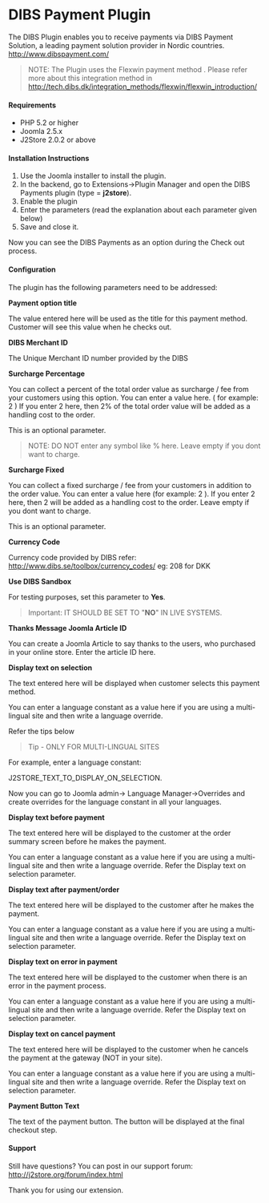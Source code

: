 # DIBS Payment Plugin

The DIBS Plugin enables you to receive payments via DIBS Payment Solution, a leading payment solution provider in Nordic countries. http://www.dibspayment.com/
>NOTE: The Plugin uses the Flexwin payment method . Please refer more about this integration method in http://tech.dibs.dk/integration_methods/flexwin/flexwin_introduction/

#### Requirements
* PHP 5.2 or higher
* Joomla 2.5.x
* J2Store 2.0.2 or above

#### Installation Instructions

1. Use the Joomla installer to install the plugin.
2. In the backend, go to Extensions->Plugin Manager and open the DIBS Payments plugin
(type = **j2store**).
3. Enable the plugin
4. Enter the parameters (read the explanation about each parameter given below)
5. Save and close it.

Now you can see the DIBS Payments as an option during the Check out process.

#### Configuration

The plugin has the following parameters need to be addressed:

**Payment option title**

The value entered here will be used as the title for this payment method. Customer will see this value when he checks out.

**DIBS Merchant ID**

The Unique Merchant ID number provided by the DIBS

**Surcharge Percentage**

You can collect a percent of the total order value as surcharge / fee from your customers using this option. You can enter a value here. ( for example: 2 ) If you enter 2 here, then 2% of the total order value will be added as a handling cost to the order.

This is an optional parameter.

>NOTE: DO NOT enter any symbol like % here. Leave empty if you dont want to charge.

**Surcharge Fixed**

You can collect a fixed surcharge / fee from your customers in addition to the order value. You can enter a value here (for example: 2 ). If you enter 2 here, then 2 will be added as a
handling cost to the order. Leave empty if you dont want to charge.

This is an optional parameter.

**Currency Code**

Currency code provided by DIBS refer:
http://www.dibs.se/toolbox/currency_codes/ eg: 208 for DKK

**Use DIBS Sandbox**

For testing purposes, set this parameter to **Yes**.

>Important: IT SHOULD BE SET TO "**NO**" IN LIVE SYSTEMS.

**Thanks Message Joomla Article ID**

You can create a Joomla Article to say thanks to the users, who purchased in your online store. Enter the article ID here.

**Display text on selection**

The text entered here will be displayed when customer selects this payment method.

You can enter a language constant as a value here if you are using a multi-lingual site and then write a language override. 

Refer the tips below

>Tip - ONLY FOR MULTI-LINGUAL SITES

For example, enter a language constant:

J2STORE_TEXT_TO_DISPLAY_ON_SELECTION.

Now you can go to Joomla admin-> Language Manager->Overrides and create overrides for the language constant in all your languages.

**Display text before payment**

The text entered here will be displayed to the customer at the order summary screen before he makes the payment.

You can enter a language constant as a value here if you are using a multi-lingual site and then write a language override. Refer the Display text on selection parameter.

**Display text after payment/order**

The text entered here will be displayed to the customer after he makes the payment.

You can enter a language constant as a value here if you are using a multi-lingual site and then write a language override. Refer the Display text on selection parameter.

**Display text on error in payment**

The text entered here will be displayed to the customer when there is an error in the payment process.

You can enter a language constant as a value here if you are using a multi-lingual site and then write a language override. Refer the Display text on selection parameter.

**Display text on cancel payment**

The text entered here will be displayed to the customer when he cancels the payment at the gateway (NOT in your site).

You can enter a language constant as a value here if you are using a multi-lingual site and then write a language override. Refer the Display text on selection parameter.

**Payment Button Text**

The text of the payment button. The button will be displayed at the final checkout step.

#### Support

Still have questions? You can post in our support
forum: http://j2store.org/forum/index.html

Thank you for using our extension.